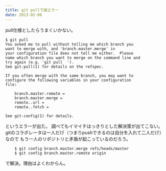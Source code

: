 ```yaml
---
title: git pullで謎エラー
date: 2013-02-06
---
```


pull仕様としたらうまくいかない。

```
$ git pull
You asked me to pull without telling me which branch you
want to merge with, and 'branch.master.merge' in
your configuration file does not tell me either.  Please
name which branch you want to merge on the command line and
try again (e.g. 'git pull  ').
See git-pull(1) for details on the refspec.

If you often merge with the same branch, you may want to
configure the following variables in your configuration
file:

    branch.master.remote = 
    branch.master.merge = 
    remote..url = 
    remote..fetch = 

See git-config(1) for details.
```

というエラーが出た。
調べてもイマイチはっきりとした解決策が出てこない。
gitのコラボレータは一人だけ（つまりpushできるのは自分を入れて二人だけ）なので
もう一人のリポジトリと矛盾が起こっているのだろう。

```
	$ git config branch.master.merge refs/heads/master
	$ git config branch.master.remote origin
```

で解決。理由はよくわからん。
